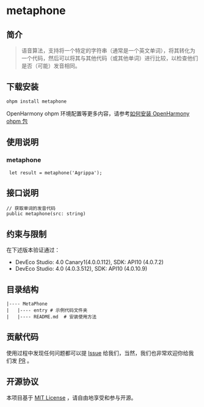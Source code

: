 # metaphone

## 简介

>语音算法，支持将一个特定的字符串（通常是一个英文单词），将其转化为一个代码，然后可以将其与其他代码（或其他单词）进行比较，以检查他们是否（可能）发音相同。

## 下载安装
```shell
ohpm install metaphone 
```

OpenHarmony ohpm 环境配置等更多内容，请参考[如何安装 OpenHarmony ohpm 包](https://gitee.com/openharmony-tpc/docs/blob/master/OpenHarmony_har_usage.md)

## 使用说明

### metaphone

   ```
    let result = metaphone('Agrippa');
   ```
## 接口说明
   ```
   // 获取单词的发音代码
   public metaphone(src: string)
   ```
## 约束与限制

在下述版本验证通过：

- DevEco Studio: 4.0 Canary1(4.0.0.112), SDK: API10 (4.0.7.2)
- DevEco Studio: 4.0 (4.0.3.512), SDK: API10 (4.0.10.9)
## 目录结构

````
|---- MetaPhone
|   |---- entry # 示例代码文件夹                
|   |---- README.md  # 安装使用方法
````

## 贡献代码
使用过程中发现任何问题都可以提 [Issue](https://gitee.com/openharmony-tpc/openharmony_tpc_samples/issues) 给我们，当然，我们也非常欢迎你给我们发 [PR](https://gitee.com/openharmony-sig/subsampling-scale-image-view/pulls) 。

## 开源协议
本项目基于 [MIT License](https://gitee.com/openharmony-tpc/openharmony_tpc_samples/blob/master/MetaPhone/LICENSE) ，请自由地享受和参与开源。

  
